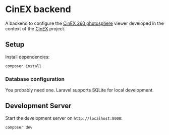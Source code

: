 # CinEX backend

A backend to configure the [CinEX 360 photosphere](https://github.com/Morpheu5/CinEX-360-viewer) viewer developed in the context of the [CinEX](https://cinex.unicatt.it/) project.

## Setup

Install dependencies:

```bash
composer install
```

### Database configuration

You probably need one. Laravel supports SQLite for local development.

## Development Server

Start the development server on `http://localhost:8000`:

```bash
composer dev
```

